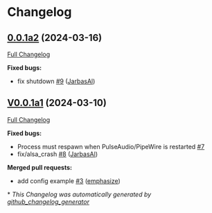 # Changelog

## [0.0.1a2](https://github.com/OpenVoiceOS/ovos-microphone-plugin-alsa/tree/0.0.1a2) (2024-03-16)

[Full Changelog](https://github.com/OpenVoiceOS/ovos-microphone-plugin-alsa/compare/V0.0.1a1...0.0.1a2)

**Fixed bugs:**

- fix shutdown [\#9](https://github.com/OpenVoiceOS/ovos-microphone-plugin-alsa/pull/9) ([JarbasAl](https://github.com/JarbasAl))

## [V0.0.1a1](https://github.com/OpenVoiceOS/ovos-microphone-plugin-alsa/tree/V0.0.1a1) (2024-03-10)

[Full Changelog](https://github.com/OpenVoiceOS/ovos-microphone-plugin-alsa/compare/V0.0.0...V0.0.1a1)

**Fixed bugs:**

- Process must respawn when PulseAudio/PipeWire is restarted [\#7](https://github.com/OpenVoiceOS/ovos-microphone-plugin-alsa/issues/7)
- fix/alsa\_crash [\#8](https://github.com/OpenVoiceOS/ovos-microphone-plugin-alsa/pull/8) ([JarbasAl](https://github.com/JarbasAl))

**Merged pull requests:**

- add config example [\#3](https://github.com/OpenVoiceOS/ovos-microphone-plugin-alsa/pull/3) ([emphasize](https://github.com/emphasize))



\* *This Changelog was automatically generated by [github_changelog_generator](https://github.com/github-changelog-generator/github-changelog-generator)*
